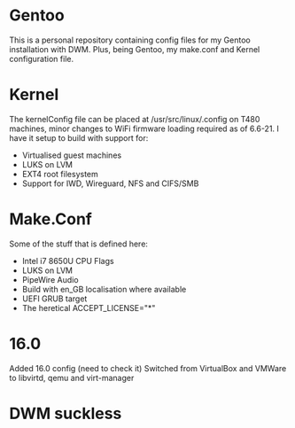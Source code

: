 # Gentoo

This is a personal repository containing config files for my Gentoo
installation with DWM. Plus, being Gentoo, my make.conf
and Kernel configuration file.

# Kernel
The kernelConfig file can be placed at /usr/src/linux/.config on T480 machines, minor changes to WiFi firmware loading required as of 6.6-21.
I have it setup to build with support for:
- Virtualised guest machines
- LUKS on LVM
- EXT4 root filesystem
- Support for IWD, Wireguard, NFS and CIFS/SMB

# Make.Conf
Some of the stuff that is defined here:
- Intel i7 8650U CPU Flags
- LUKS on LVM
- PipeWire Audio
- Build with en_GB localisation where available
- UEFI GRUB target
- The heretical ACCEPT_LICENSE="*"

# 16.0

Added 16.0 config (need to check it)
Switched from VirtualBox and VMWare to libvirtd, qemu and virt-manager

# DWM suckless

